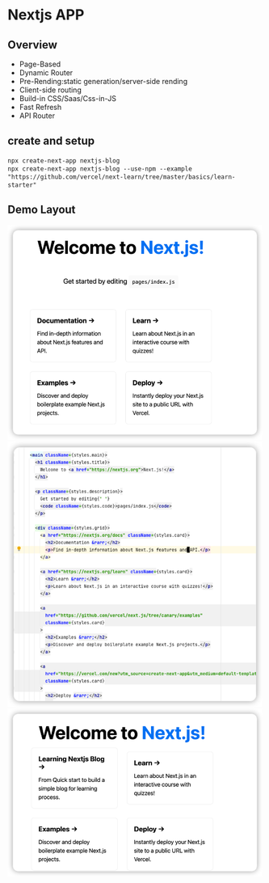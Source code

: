 # Nextjs APP

## Overview

- Page-Based
- Dynamic Router
- Pre-Rending:static generation/server-side rending
- Client-side routing
- Build-in CSS/Saas/Css-in-JS
- Fast Refresh
- API Router

## create and setup

```shell
npx create-next-app nextjs-blog
npx create-next-app nextjs-blog --use-npm --example "https://github.com/vercel/next-learn/tree/master/basics/learn-starter"
```

## Demo Layout

![img.png](img.png)
![img_1.png](img_1.png)
![img_2.png](img_2.png)
